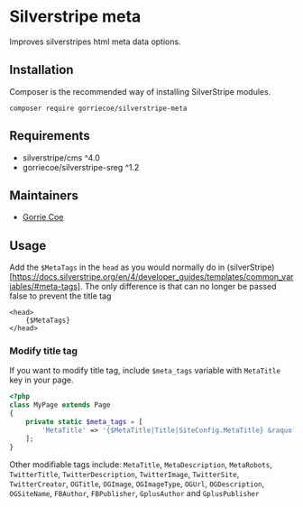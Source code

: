 # Silverstripe meta
Improves silverstripes html meta data options.

## Installation
Composer is the recommended way of installing SilverStripe modules.
```
composer require gorriecoe/silverstripe-meta
```

## Requirements

- silverstripe/cms ^4.0
- gorriecoe/silverstripe-sreg ^1.2

## Maintainers

- [Gorrie Coe](https://github.com/gorriecoe)

## Usage
Add the `$MetaTags` in the `head` as you would normally do in (silverStripe)[https://docs.silverstripe.org/en/4/developer_guides/templates/common_variables/#meta-tags].  The only difference is that can no longer be passed false to prevent the title tag
```
<head>
    {$MetaTags}
</head>
```

### Modify title tag
If you want to modify title tag, include `$meta_tags` variable with `MetaTitle` key in your page.
```php
<?php
class MyPage extends Page
{
    private static $meta_tags = [
        'MetaTitle' => '{$MetaTitle|Title|SiteConfig.MetaTitle} &raquo; {$SiteConfig.Title}'
    ];
}
```

Other modifiable tags include: `MetaTitle`, `MetaDescription`, `MetaRobots`, `TwitterTitle`, `TwitterDescription`, `TwitterImage`, `TwitterSite`, `TwitterCreator`, `OGTitle`, `OGImage`, `OGImageType`, `OGUrl`, `OGDescription`, `OGSiteName`, `FBAuthor`, `FBPublisher`, `GplusAuthor`  and `GplusPublisher`
